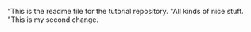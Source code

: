 “This is the readme file for the tutorial repository.
"All kinds of nice stuff.
"This is my second change.